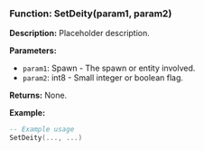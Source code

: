 ### Function: SetDeity(param1, param2)

**Description:**
Placeholder description.

**Parameters:**
- `param1`: Spawn - The spawn or entity involved.
- `param2`: int8 - Small integer or boolean flag.

**Returns:** None.

**Example:**

```lua
-- Example usage
SetDeity(..., ...)
```
